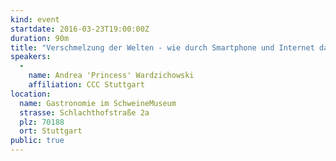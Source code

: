 ```yaml
---
kind: event
startdate: 2016-03-23T19:00:00Z
duration: 90m
title: "Verschmelzung der Welten - wie durch Smartphone und Internet das Private Beruflich wird und umgekehrt"
speakers:
  -
    name: Andrea 'Princess' Wardzichowski
    affiliation: CCC Stuttgart
location:
  name: Gastronomie im SchweineMuseum 
  strasse: Schlachthofstraße 2a
  plz: 70188 
  ort: Stuttgart
public: true
---
```

